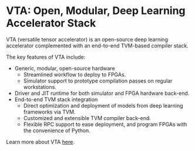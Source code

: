 <!--- Licensed to the Apache Software Foundation (ASF) under one -->
<!--- or more contributor license agreements.  See the NOTICE file -->
<!--- distributed with this work for additional information -->
<!--- regarding copyright ownership.  The ASF licenses this file -->
<!--- to you under the Apache License, Version 2.0 (the -->
<!--- "License"); you may not use this file except in compliance -->
<!--- with the License.  You may obtain a copy of the License at -->

<!---   http://www.apache.org/licenses/LICENSE-2.0 -->

<!--- Unless required by applicable law or agreed to in writing, -->
<!--- software distributed under the License is distributed on an -->
<!--- "AS IS" BASIS, WITHOUT WARRANTIES OR CONDITIONS OF ANY -->
<!--- KIND, either express or implied.  See the License for the -->
<!--- specific language governing permissions and limitations -->
<!--- under the License. -->

VTA: Open, Modular, Deep Learning Accelerator Stack
===================================================
VTA (versatile tensor accelerator) is an open-source deep learning accelerator complemented with an end-to-end TVM-based compiler stack.

The key features of VTA include:

- Generic, modular, open-source hardware
  - Streamlined workflow to deploy to FPGAs.
  - Simulator support to prototype compilation passes on regular workstations.
- Driver and JIT runtime for both simulator and FPGA hardware back-end.
- End-to-end TVM stack integration
  - Direct optimization and deployment of models from deep learning frameworks via TVM.
  - Customized and extensible TVM compiler back-end.
  - Flexible RPC support to ease deployment, and program FPGAs with the convenience of Python.

Learn more about VTA [here](https://tvm.apache.org/docs/vta/index.html).
